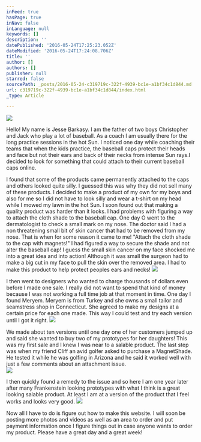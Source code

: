 ```yaml
---
inFeed: true
hasPage: true
inNav: false
inLanguage: null
keywords: []
description: ''
datePublished: '2016-05-24T17:25:23.052Z'
dateModified: '2016-05-24T17:24:08.706Z'
title: ''
author: []
authors: []
publisher: null
starred: false
sourcePath: _posts/2016-05-24-c319719c-322f-4939-bc1e-a1bf34c1d844.md
url: c319719c-322f-4939-bc1e-a1bf34c1d844/index.html
_type: Article

---
```

![](https://the-grid-user-content.s3-us-west-2.amazonaws.com/d541ab36-b7b0-48cb-9577-298a28ba5b45.jpg)

  
Hello! My name is Jesse Barkasy. I am the father of two boys Christopher and Jack who play a lot of baseball. As a coach I am usually there for the long practice sessions in the hot Sun. I noticed one day while coaching their teams that when the kids practice, the baseball caps protect their heads and face but not their ears and back of their necks from intense Sun rays.I decided to look for something that could attach to their current baseball caps online. 

I found that some of the products came permanently attached to the caps and others looked quite silly. I guessed this was why they did not sell many of these products. I decided to make a product of my own for my boys and also for me so I did not have to look silly and wear a t-shirt on my head while I mowed my lawn in the hot Sun. I soon found out that making a quality product was harder than it looks. I had problems with figuring a way to attach the cloth shade to the baseball cap. One day O went to the dermatologist to check a small mark on my nose. The doctor said I had a non threatening small bit of skin cancer that had to be removed from my nose. That is when for some reason it came to me! "Attach the cloth shade to the cap with magnets!" I had figured a way to secure the shade and not alter the baseball cap! I guess the small skin cancer on my face shocked me into a great idea and into action! Although it was small the surgeon had to make a big cut in my face to pull the skin over the removed area. I had to make this product to help protect peoples ears and necks!
![](https://the-grid-user-content.s3-us-west-2.amazonaws.com/fb91300b-2832-482b-8756-c70389256054.jpg)

I then went to designers who wanted to charge thousands of dollars even before I made one sale. I really did not want to spend that kind of money because I was not working a full time job at that moment in time. One day I found Meryem. Meryem is from Turkey and she owns a small tailor and seamstress shop in Connecticut. She agreed to make my designs at a certain price for each one made. This way I could test and try each version until I got it right. ![](https://the-grid-user-content.s3-us-west-2.amazonaws.com/58b89cb1-4ffc-4a64-a152-a890a22ba06d.jpg)

We made about ten versions until one day one of her customers jumped up and said she wanted to buy two of my prototypes for her daughters! This was my first sale and I knew I was near to a salable product. The last step was when my friend Cliff an avid golfer asked to purchase a MagnetShade. He tested it while he was golfing in Arizona and he said it worked well with just a few comments about an attachment issue.   
![](https://the-grid-user-content.s3-us-west-2.amazonaws.com/8f1ca2f8-b78c-4c42-8d71-8f4fc279572c.jpg)

I then quickly found a remedy to the issue and so here I am one year later after many Frankenstein looking prototypes with what I think is a great looking salable product. At least I am at a version of the product that I feel works and looks very good.
![](https://the-grid-user-content.s3-us-west-2.amazonaws.com/fb4026cc-0431-4801-88c3-ee684489cbe3.jpg)

Now all I have to do is figure out how to make this website. I will soon be posting more photos and videos as well as an area to order and put payment information once I figure things out in case anyone wants to order my product. Please have a great day and a great week!